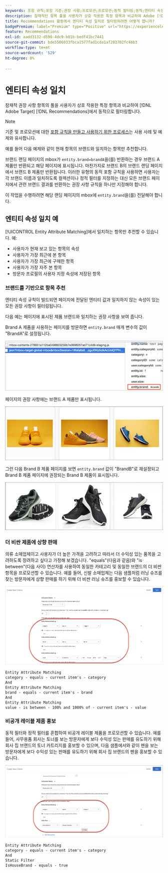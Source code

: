 ```yaml
---
keywords: 포함 규칙;포함 기준;권장 사항;프로모션;프로모션;동적 필터링;동적;엔티티 속성 일치
description: 잠재적인 항목 풀을 사용자가 상호 작용한 특정 항목과 비교하여 Adobe [!DNL Target] Recommendations에서 동적으로 필터링하는 방법에 대해 알아봅니다.
title: Recommendations 활동에서 엔티티 속성 일치로 필터링하려면 어떻게 합니까?
badgePremium: label="Premium" type="Positive" url="https://experienceleague.adobe.com/docs/target/using/introduction/intro.html?lang=en#premium newtab=true" tooltip="Target Premium에 포함된 내용을 확인하십시오."
feature: Recommendations
exl-id: aadd3132-d590-4dc9-b01b-bedf41bc7441
source-git-commit: bde5506033fbca1577fad1cda1af203702fc4bb3
workflow-type: tm+mt
source-wordcount: '529'
ht-degree: 0%

---
```


# 엔티티 속성 일치

잠재적 권장 사항 항목의 풀을 사용자가 상호 작용한 특정 항목과 비교하여 [!DNL Adobe Target] [!DNL Recommendations]에서 동적으로 필터링합니다.

>[!NOTE]
>
>기준 및 프로모션에 대한 [포함 규칙을 만들고 사용하기 위한 프로세스](/help/main/c-recommendations/c-algorithms/use-dynamic-and-static-inclusion-rules.md)는 사용 사례 및 예제와 유사합니다.

예를 들어 다음 예제와 같이 현재 항목의 브랜드와 일치하는 항목만 추천합니다.

브랜드 랜딩 페이지의 mbox가 `entity.brand=brandA`을(를) 반환하는 경우 브랜드 A 제품만 반환되고 해당 페이지에 표시됩니다. 마찬가지로 브랜드 B의 브랜드 랜딩 페이지에서 브랜드 B 제품만 반환됩니다. 이러한 유형의 동적 포함 규칙을 사용하면 사용자는 각 브랜드 이름과 일치하도록 컬렉션이나 정적 필터를 지정하는 대신 모든 브랜드 페이지에서 관련 브랜드 결과를 반환하는 권장 사항 규칙을 하나만 지정해야 합니다.

이 작업을 수행하려면 해당 랜딩 페이지의 mbox에 `entity.brand`을(를) 전달해야 합니다.

## 엔티티 속성 일치 예

[!UICONTROL Entity Attribute Matching]에서 일치하는 항목만 추천할 수 있습니다. 예:

* 사용자가 현재 보고 있는 항목의 속성
* 사용자가 가장 최근에 본 항목
* 사용자가 가장 최근에 구매한 항목
* 사용자가 가장 자주 본 항목
* 방문자 프로필의 사용자 지정 속성에 저장된 항목

### 브랜드를 기반으로 항목 추천

엔티티 속성 규칙이 빌드되면 페이지에 전달된 엔티티 값과 일치하지 않는 속성이 있는 모든 권장 사항이 필터링됩니다.

다음 예는 페이지에 표시된 제품 브랜드와 일치하는 권장 사항을 보여 줍니다.

Brand A 제품을 사용하는 페이지를 방문하면 `entity.brand` 매개 변수의 값이 &quot;BrandA&quot;로 설정됩니다.

![Target 호출 예](/help/main/c-recommendations/c-algorithms/assets/example-target-call.png)

페이지의 권장 사항에는 브랜드 A 제품만 표시됩니다.

![권장 사항 브랜딩](/help/main/c-recommendations/c-algorithms/assets/brandA.png)

그런 다음 Brand B 제품 페이지를 보면 `entity.brand` 값이 &quot;BrandB&quot;로 재설정되고 Brand B 제품 페이지에 권장되는 Brand B 제품이 표시됩니다.

![브랜드 B 권장 사항](/help/main/c-recommendations/c-algorithms/assets/brandB.png)

### 더 비싼 제품에 상향 판매

의류 소매업체이고 사용자가 더 높은 가격을 고려하고 따라서 더 수익성 있는 품목을 고려하도록 장려하고 싶다고 가정해 보겠습니다. &quot;equals&quot;(다음과 같음)와 &quot;is between&quot;(다음 사이) 연산자를 사용하여 동일한 카테고리 및 동일한 브랜드의 더 비싼 항목을 프로모션할 수 있습니다. 예를 들어, 신발 소매업체는 다음 샘플처럼 러닝 슈즈를 찾는 방문자에게 상향 판매를 하기 위해 더 비싼 러닝 슈즈를 홍보할 수 있습니다.

![업셀링](/help/main/c-recommendations/c-algorithms/assets/upsell.png)

```
Entity Attribute Matching
category - equals - current item's - category 
And 
Entity Attribute Matching
brand - equals - current item's - brand 
And 
Entity Attribute Matching
value - is between - 100% and 1000% of - current item's - value
```

### 비공개 레이블 제품 홍보

동적 필터와 정적 필터를 혼합하여 비공개 레이블 제품을 프로모션할 수 있습니다. 예를 들어, 사무용품 회사는 토너를 보는 방문자에게 보다 수익성 있는 판매를 유도하기 위해 회사 집 브랜드의 토너 카트리지를 홍보할 수 있으며, 다음 샘플에서와 같이 펜을 보는 방문자에게 보다 수익성 있는 판매를 유도하기 위해 회사 집 브랜드의 펜을 홍보할 수 있습니다.

![회사 브랜드](/help/main/c-recommendations/c-algorithms/assets/housebrand.png)

```
Entity Attribute Matching
category - equals - current item's - category 
And
Static Filter
IsHouseBrand - equals - true
```
